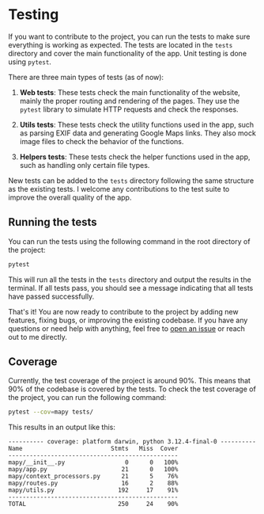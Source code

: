 # Testing

If you want to contribute to the project, you can run the tests to make sure everything is working as expected. The tests are located in the `tests` directory and cover the main functionality of the app. Unit testing is done using `pytest`.

There are three main types of tests (as of now):

1. **Web tests**: These tests check the main functionality of the website, mainly the proper routing and rendering of the pages. They use the `pytest` library to simulate HTTP requests and check the responses.

2. **Utils tests**: These tests check the utility functions used in the app, such as parsing EXIF data and generating Google Maps links. They also mock image files to check the behavior of the functions.

3. **Helpers tests**: These tests check the helper functions used in the app, such as handling only certain file types.

New tests can be added to the `tests` directory following the same structure as the existing tests. I welcome any contributions to the test suite to improve the overall quality of the app.

## Running the tests

You can run the tests using the following command in the root directory of the project:

```bash
pytest
```

This will run all the tests in the `tests` directory and output the results in the terminal. If all tests pass, you should see a message indicating that all tests have passed successfully.

That's it! You are now ready to contribute to the project by adding new features, fixing bugs, or improving the existing codebase. If you have any questions or need help with anything, feel free to [open an issue](https://github.com/dikayx/mapy/issues) or reach out to me directly.

## Coverage

Currently, the test coverage of the project is around 90%. This means that 90% of the codebase is covered by the tests. To check the test coverage of the project, you can run the following command:

```bash
pytest --cov=mapy tests/
```

This results in an output like this:

```
---------- coverage: platform darwin, python 3.12.4-final-0 ----------
Name                         Stmts   Miss  Cover
------------------------------------------------
mapy/__init__.py                 0      0   100%
mapy/app.py                     21      0   100%
mapy/context_processors.py      21      5    76%
mapy/routes.py                  16      2    88%
mapy/utils.py                  192     17    91%
------------------------------------------------
TOTAL                          250     24    90%
```
